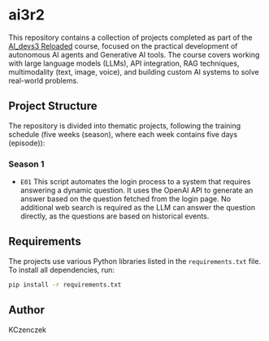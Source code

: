 # ai3r2

This repository contains a collection of projects completed as part of the [AI_devs3 Reloaded](https://www.aidevs.pl/) course, focused on the practical development of autonomous AI agents and Generative AI tools. The course covers working with large language models (LLMs), API integration, RAG techniques, multimodality (text, image, voice), and building custom AI systems to solve real-world problems.

## Project Structure

The repository is divided into thematic projects, following the training schedule (five weeks (season), where each week contains five days (episode)):

### Season 1
- `E01` This script automates the login process to a system that requires answering a dynamic question.
It uses the OpenAI API to generate an answer based on the question fetched from the login page. 
No additional web search is required as the LLM can answer the question directly, as the questions 
are based on historical events.

## Requirements

The projects use various Python libraries listed in the `requirements.txt` file. To install all dependencies, run:

```bash
pip install -r requirements.txt
```

## Author

KCzenczek